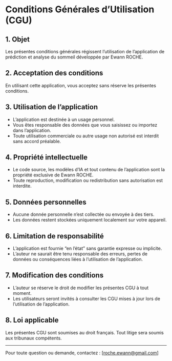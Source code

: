 # Conditions Générales d’Utilisation (CGU)

## 1. Objet

Les présentes conditions générales régissent l’utilisation de l’application de prédiction et analyse du sommeil développée par Ewann ROCHE.

## 2. Acceptation des conditions

En utilisant cette application, vous acceptez sans réserve les présentes conditions.

## 3. Utilisation de l’application

- L’application est destinée à un usage personnel.
- Vous êtes responsable des données que vous saisissez ou importez dans l’application.
- Toute utilisation commerciale ou autre usage non autorisé est interdit sans accord préalable.

## 4. Propriété intellectuelle

- Le code source, les modèles d’IA et tout contenu de l’application sont la propriété exclusive de Ewann ROCHE.
- Toute reproduction, modification ou redistribution sans autorisation est interdite.

## 5. Données personnelles

- Aucune donnée personnelle n’est collectée ou envoyée à des tiers.
- Les données restent stockées uniquement localement sur votre appareil.

## 6. Limitation de responsabilité

- L’application est fournie “en l’état” sans garantie expresse ou implicite.
- L’auteur ne saurait être tenu responsable des erreurs, pertes de données ou conséquences liées à l’utilisation de l’application.

## 7. Modification des conditions

- L’auteur se réserve le droit de modifier les présentes CGU à tout moment.
- Les utilisateurs seront invités à consulter les CGU mises à jour lors de l’utilisation de l’application.

## 8. Loi applicable

Les présentes CGU sont soumises au droit français. Tout litige sera soumis aux tribunaux compétents.

---

Pour toute question ou demande, contactez : [roche.ewann@gmail.com]
